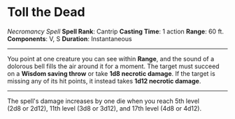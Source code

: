 # Toll the Dead
*Necromancy Spell*
**Spell Rank**: Cantrip
**Casting Time**: 1 action
**Range**: 60 ft.
**Components**: V, S
**Duration**: Instantaneous

---

You point at one creature you can see within **Range**, and the sound of a dolorous bell fills the air around it for a moment. The target must succeed on a **Wisdom saving throw** or take **1d8 necrotic damage**. If the target is missing any of its hit points, it instead takes **1d12 necrotic damage**.

---

The spell's damage increases by one die when you reach 5th level (2d8 or 2d12), 11th level (3d8 or 3d12), and 17th level (4d8 or 4d12).